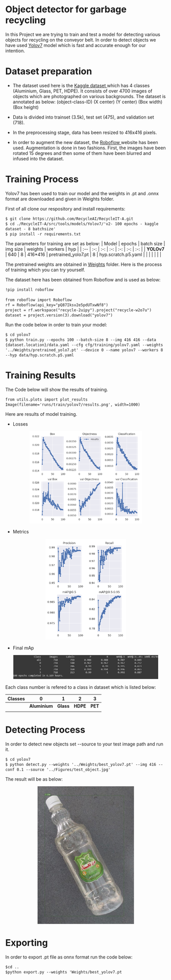 # Object detector for garbage recycling
In this Project we are trying to train and test a model for detecting various objects for recycling on the conveyor belt. In order to detect objects we have used <a href="https://github.com/WongKinYiu/yolov7">Yolov7</a> model which is fast and accurate enough for our intention.

# Dataset preparation
* The dataset used here is the <a href = "https://www.kaggle.com/datasets/arkadiyhacks/drinking-waste-classification" > Kaggle dataset </a> which has 4 classes (Aluminium, Glass, PET, HDPE). It consists of over 4700 images of objects which are photographed on various backgrounds. The dataset is annotated as below:
(object-class-ID) (X center) (Y center) (Box width) (Box height)

* Data is divided into trainset (3.5k), test set (475), and validation set (718).
* In the preprocessing stage, data has been resized to 416x416 pixels.
* In order to augment the new dataset, the <a href= "https://roboflow.com"> Roboflow </a> website has been used. Augmentation is done in two fashions. First, the images have been rotated 15 degrees and then some of them have been blurred and infused into the dataset. 

# Training Process
Yolov7 has been used to train our model and the weights in .pt and .onnx format are downloaded and given in Weights folder.

First of all clone our respository and install requirements:
```
$ git clone https://github.com/RecycleAI/RecycleIT-A.git
$ cd ./RecycleIT-A/src/tools/models/Yolov7/'v2- 100 epochs - kaggle dataset - 8 batchsize'
$ pip install -r requirements.txt
```

The parameters for training are set as below:
| Model | epochs | batch size | img size | weights | workers | hyp |
| :-- | :-: | :-: | :-: | :-: | :-: | :-: |
| **YOLOv7** | 640 | 8 | 416*416 | pretrained_yolo7.pt | 8 | hyp.scratch.p5.yaml
|  |  |  |  |  |  |

The pretrained weights are obtained in <a href="./Weights" > Weights</a> folder.
Here is the process of training which you can try yourself.

The dataset here has been obtained from Roboflow and is used as below:
```
!pip install roboflow

from roboflow import Roboflow
rf = Roboflow(api_key="pQ87Iksv2e5pdUTxwNf8")
project = rf.workspace("recycle-2uipy").project("recycle-w2o7u")
dataset = project.version(3).download("yolov7")
```
Run the code below in order to train your model:
```
$ cd yolov7
$ python train.py --epochs 100 --batch-size 8 --img 416 416 --data {dataset.location}/data.yaml --cfg cfg/training/yolov7.yaml --weights '../Weights/pretrained_yolo7.pt' --device 0 --name yolov7 --workers 8 --hyp data/hyp.scratch.p5.yaml
```
# Training Results
The Code below will show the results of training.
```
from utils.plots import plot_results
Image(filename='runs/train/yolov7/results.png', width=1000) 
```
Here are results of model training.
* Losses
<div align="center">
    <a href="./">
        <img src="./Figures/Losses.png" width="70%"/>
    </a>
</div>

* Metrics
<div align="center">
    <a href="./">
        <img src="./Figures/metrics.png" width="50%"/>
    </a>
</div>

* Final mAp
<div align="center">
    <a href="./">
        <img src="./Figures/accuracy.JPG" width="90%"/>
    </a>
</div>

Each class number is refered to a class in dataset which is listed below:

| Classes | 0 | 1 | 2 | 3 |
| :-- | :-: | :-: | :-: | :-: |
|  | **Aluminium** | **Glass** | **HDPE** | **PET**|
|  |  |  |  |  |  |

# Detecting Process
In order to detect new objects set --source to your test image path and run it.
```
$ cd yolov7
$ python detect.py --weights '../Weights/best_yolov7.pt' --img 416 --conf 0.1 --source '../Figures/test_object.jpg'
```
The result will be as below:
<div align="center">
    <a href="./">
        <img src="./Figures/test_result.jpg" width="60%"/>
    </a>
</div>

# Exporting
In order to export .pt file as onnx format run the code below:
```
$cd ..
$python export.py --weights 'Weights/best_yolov7.pt
```